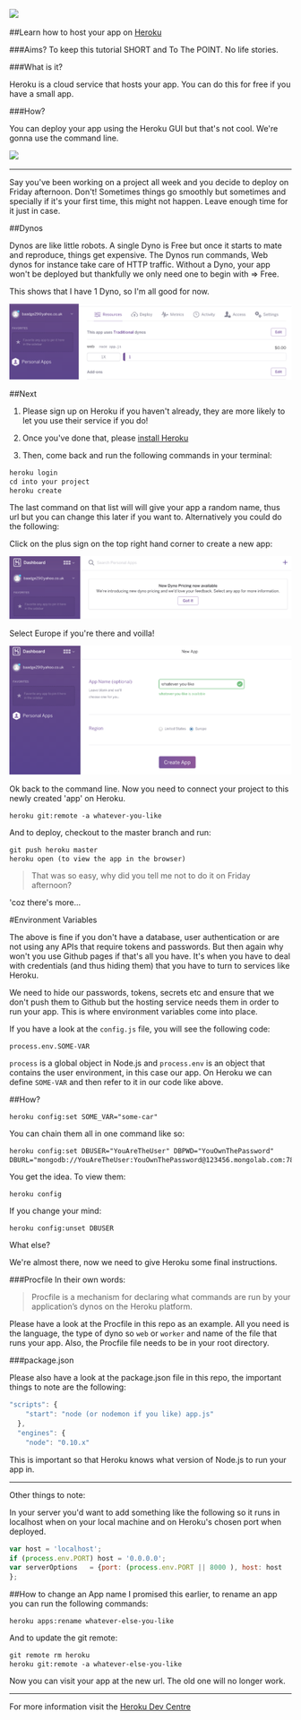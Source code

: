 ![](https://s3.amazonaws.com/kinlane-productions/api-evangelist/heroku/heroku-logo.png)

##Learn how to host your app on [Heroku](https://dashboard.heroku.com/)

###Aims?
To keep this tutorial SHORT and To The POINT. No life stories.

###What is it?

Heroku is a cloud service that hosts your app. You can do this for free if you have a small app. 

###How?

You can deploy your app using the Heroku GUI but that's not cool. We're gonna use the command line.

![](http://s2.quickmeme.com/img/14/14bd39c02c40e7e10a50a68aa2c385359b5097214a97fe131e88d21bf7996198.jpg)

---

Say you've been working on a project all week and you decide to deploy on Friday afternoon. Don't! Sometimes things go smoothly but sometimes and specially if it's your first time, this might not happen. Leave enough time for it just in case.

##Dynos

Dynos are like little robots. A single Dyno is Free but once it starts to mate and reproduce, things get expensive. The Dynos run commands, Web dynos for instance take care of HTTP traffic. Without a Dyno, your app won't be deployed but thankfully we only need one to begin with => Free.

This shows that I have 1 Dyno, so I'm all good for now.

![](https://raw.githubusercontent.com/Neats29/Learn-Heroku/master/dynos.png)

##Next

1. Please sign up on Heroku if you haven't already, they are more likely to let you use their service if you do!

2. Once you've done that, please [install Heroku](https://devcenter.heroku.com/articles/heroku-command#installing-the-heroku-cli)

3. Then, come back and run the following commands in your terminal:

```
heroku login
cd into your project
heroku create
```
The last command on that list will will give your app a random name, thus url but you can change this later if you want to. Alternatively you could do the following:

Click on the plus sign on the top right hand corner to create a new app:

![](https://raw.githubusercontent.com/Neats29/Learn-Heroku/master/add-new-app.png)

Select Europe if you're there and voilla!

![](https://raw.githubusercontent.com/Neats29/Learn-Heroku/master/app-name.png)


Ok back to the command line. Now you need to connect your project to this newly created 'app' on Heroku.

```
heroku git:remote -a whatever-you-like
```
And to deploy, checkout to the master branch and run:
```
git push heroku master
heroku open (to view the app in the browser)
```

> That was so easy, why did you tell me not to do it on Friday afternoon?

'coz there's more...

#Environment Variables

The above is fine if you don't have a database, user authentication or are not using any APIs that require tokens and passwords. But then again why won't you use Github pages if that's all you have. It's when you have to deal with credentials (and thus hiding them) that you have to turn to services like Heroku.

We need to hide our passwords, tokens, secrets etc and ensure that we don't push them to Github but the hosting service needs them in order to run your app. This is where environment variables come into place.

If you have a look at the `config.js` file, you will see the following code:

```
process.env.SOME-VAR
```

`process` is a global object in Node.js and `process.env` is an object that contains the user environment, in this case our app. On Heroku we can define `SOME-VAR` and then refer to it in our code like above.

##How?

```
heroku config:set SOME_VAR="some-car"
```
You can chain them all in one command like so:

```
heroku config:set DBUSER="YouAreTheUser" DBPWD="YouOwnThePassword" DBURL="mongodb://YouAreTheUser:YouOwnThePassword@123456.mongolab.com:78910/collectionName?"
```
You get the idea.
To view them:
```
heroku config
```
If you change your mind:
```
heroku config:unset DBUSER
```

What else?

We're almost there, now we need to give Heroku some final instructions.

###Procfile
In their own words: 
> Procfile is a mechanism for declaring what commands are run by your application’s dynos on the Heroku platform.

Please have a look at the Procfile in this repo as an example. All you need is the language, the type of dyno so `web` or `worker` and name of the file that runs your app. Also, the Procfile file needs to be in your root directory. 

###package.json

Please also have a look at the package.json file in this repo, the important things to note are the following:

```javascript
"scripts": {
    "start": "node (or nodemon if you like) app.js"
  },
  "engines": {
    "node": "0.10.x"
```
This is important so that Heroku knows what version of Node.js to run your app in.



***
Other things to note:

In your server you'd want to add something like the following so it runs in localhost when on your local machine and on Heroku's chosen port when deployed.

```javascript
var host = 'localhost';
if (process.env.PORT) host = '0.0.0.0';
var serverOptions 	= {port: (process.env.PORT || 8000 ), host: host 
};
```

##How to change an App name
I promised this earlier, to rename an app you can run the following commands:

```
heroku apps:rename whatever-else-you-like
```
And to update the git remote:
```
git remote rm heroku
heroku git:remote -a whatever-else-you-like
```
Now you can visit your app at the new url. The old one will no longer work.

---

For more information visit the [Heroku Dev Centre](https://devcenter.heroku.com/)



